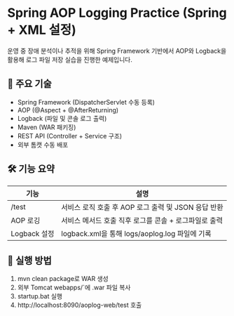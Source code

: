 # Spring AOP Logging Practice (Spring + XML 설정)

운영 중 장애 분석이나 추적을 위해
Spring Framework 기반에서 AOP와 Logback을 활용해 로그 파일 저장 실습을 진행한 예제입니다.
    
## 📌 주요 기술

- Spring Framework (DispatcherServlet 수동 등록)
- AOP (@Aspect + @AfterReturning)
- Logback (파일 및 콘솔 로그 출력)
- Maven (WAR 패키징)
- REST API (Controller + Service 구조)
- 외부 톰캣 수동 배포

## 🛠 기능 요약

| 기능 | 설명 |
|------|------|
| /test | 서비스 로직 호출 후 AOP 로그 출력 및 JSON 응답 반환 |
| AOP 로깅 | 서비스 메서드 호출 직후 로그를 콘솔 + 로그파일로 출력 |
| Logback 설정 | logback.xml을 통해 logs/aoplog.log 파일에 기록 |

## 🔧 실행 방법

1. mvn clean package로 WAR 생성
2. 외부 Tomcat webapps/`에 .war 파일 복사
3. startup.bat 실행
4. http://localhost:8090/aoplog-web/test 호출
